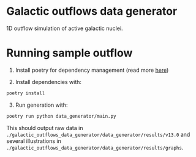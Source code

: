 # Galactic outflows data generator

1D outflow simulation of active galactic nuclei.

# Running sample outflow

1. Install poetry for dependency management (read more [here](https://python-poetry.org/docs/#installation))

2. Install dependencies with:

```bash
poetry install
```

3. Run generation with:

```bash
poetry run python data_generator/main.py
```

This should output raw data in `./galactic_outflows_data_generator/data_generator/results/v13.0` and several illustrations in `./galactic_outflows_data_generator/data_generator/results/graphs`.

